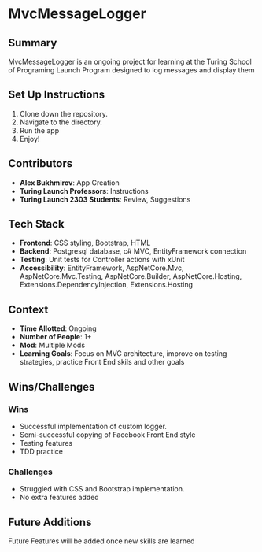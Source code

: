 # MvcMessageLogger

## Summary
MvcMessageLogger is an ongoing project for learning at the Turing School of Programing Launch Program designed to log messages and display them



## Set Up Instructions
1. Clone down the repository.
2. Navigate to the directory.
3. Run the app
4. Enjoy!


## Contributors
- **Alex Bukhmirov**: App Creation
- **Turing Launch Professors**: Instructions
- **Turing Launch 2303 Students**: Review, Suggestions


<!-- 
## Links to Wireframe/Planning docs
- Wireframe would go here
- Plans would go here
-->


## Tech Stack
- **Frontend**: CSS styling, Bootstrap, HTML
- **Backend**: Postgresql database, c# MVC, EntityFramework connection
- **Testing**: Unit tests for Controller actions with xUnit
- **Accessibility**: EntityFramework, AspNetCore.Mvc, AspNetCore.Mvc.Testing, AspNetCore.Builder, AspNetCore.Hosting, Extensions.DependencyInjection, Extensions.Hosting

## Context
- **Time Allotted**: Ongoing
- **Number of People**: 1+
- **Mod**: Multiple Mods
- **Learning Goals**: Focus on MVC architecture, improve on testing strategies, practice Front End skils and other goals

## Wins/Challenges
### Wins
- Successful implementation of custom logger.
- Semi-successful copying of Facebook Front End style
- Testing features
- TDD practice

### Challenges
- Struggled with CSS and Bootstrap implementation.
- No extra features added

## Future Additions
Future Features will be added once new skills are learned

<!-- 
Comments: Something that the readme doesn't show, but can still be seen in the raw file
-->
